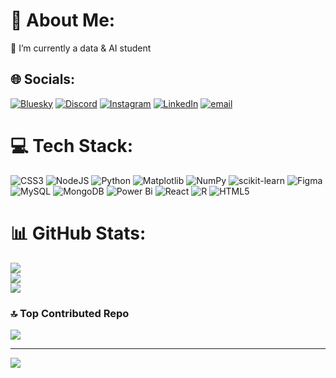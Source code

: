# 💫 About Me:
🌱 I’m currently a data & AI student<br>


## 🌐 Socials:
[![Bluesky](https://img.shields.io/badge/bluesky-0285FF?style=for-the-badge&logo=bluesky&logoColor=%23FFFFFF)](https://bsky.app/profile/cxxhime) [![Discord](https://img.shields.io/badge/Discord-%237289DA.svg?logo=discord&logoColor=white)](https://discord.gg/https://discord.gg/jfxm4vcf) [![Instagram](https://img.shields.io/badge/Instagram-%23E4405F.svg?logo=Instagram&logoColor=white)](https://instagram.com/cxxhime) [![LinkedIn](https://img.shields.io/badge/LinkedIn-%230077B5.svg?logo=linkedin&logoColor=white)](https://linkedin.com/in/cxxhime) [![email](https://img.shields.io/badge/Email-D14836?logo=gmail&logoColor=white)](mailto:cxxnana@gmail.com) 

# 💻 Tech Stack:
![CSS3](https://img.shields.io/badge/css3-%231572B6.svg?style=for-the-badge&logo=css3&logoColor=white) ![NodeJS](https://img.shields.io/badge/node.js-6DA55F?style=for-the-badge&logo=node.js&logoColor=white) ![Python](https://img.shields.io/badge/python-3670A0?style=for-the-badge&logo=python&logoColor=ffdd54) ![Matplotlib](https://img.shields.io/badge/Matplotlib-%23ffffff.svg?style=for-the-badge&logo=Matplotlib&logoColor=black) ![NumPy](https://img.shields.io/badge/numpy-%23013243.svg?style=for-the-badge&logo=numpy&logoColor=white) ![scikit-learn](https://img.shields.io/badge/scikit--learn-%23F7931E.svg?style=for-the-badge&logo=scikit-learn&logoColor=white) ![Figma](https://img.shields.io/badge/figma-%23F24E1E.svg?style=for-the-badge&logo=figma&logoColor=white) ![MySQL](https://img.shields.io/badge/mysql-4479A1.svg?style=for-the-badge&logo=mysql&logoColor=white) ![MongoDB](https://img.shields.io/badge/MongoDB-%234ea94b.svg?style=for-the-badge&logo=mongodb&logoColor=white) ![Power Bi](https://img.shields.io/badge/power_bi-F2C811?style=for-the-badge&logo=powerbi&logoColor=black) ![React](https://img.shields.io/badge/react-%2320232a.svg?style=for-the-badge&logo=react&logoColor=%2361DAFB) ![R](https://img.shields.io/badge/r-%23276DC3.svg?style=for-the-badge&logo=r&logoColor=white) ![HTML5](https://img.shields.io/badge/html5-%23E34F26.svg?style=for-the-badge&logo=html5&logoColor=white)
# 📊 GitHub Stats:
![](https://github-readme-stats.vercel.app/api?username=cxxhime&theme=panda&hide_border=false&include_all_commits=false&count_private=false)<br/>
![](https://nirzak-streak-stats.vercel.app/?user=cxxhime&theme=panda&hide_border=false)<br/>
![](https://github-readme-stats.vercel.app/api/top-langs/?username=cxxhime&theme=panda&hide_border=false&include_all_commits=false&count_private=false&layout=compact)

### 🔝 Top Contributed Repo
![](https://github-contributor-stats.vercel.app/api?username=cxxhime&limit=5&theme=panda&combine_all_yearly_contributions=true)

---
[![](https://visitcount.itsvg.in/api?id=cxxhime&icon=7&color=10)](https://visitcount.itsvg.in)

<!-- Proudly created with GPRM ( https://gprm.itsvg.in ) -->

